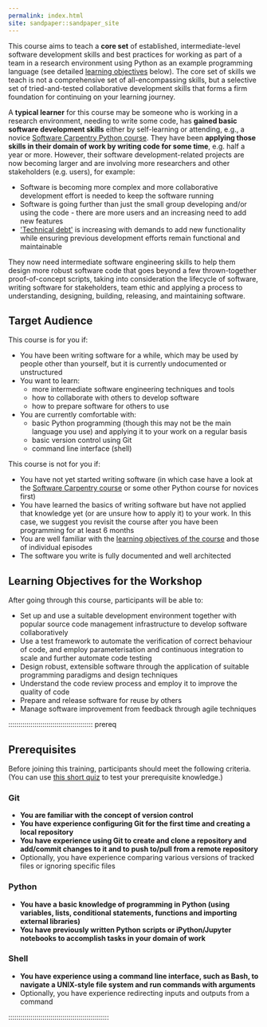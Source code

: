 ```yaml
---
permalink: index.html
site: sandpaper::sandpaper_site
---
```


This course aims to teach a **core set** of established,
intermediate-level software development skills
and best practices for working as part of a team in a research environment
using Python as an example programming language
(see detailed [learning objectives](index.md#learning-objectives-for-the-workshop) below).
The core set of skills we teach is not a comprehensive set of all-encompassing skills,
but a selective set of tried-and-tested collaborative development skills
that forms a firm foundation for continuing on your learning journey.

A **typical learner** for this course may be someone who
is working in a research environment,
needing to write some code,
has **gained basic software development skills**
either by self-learning or attending,
e.g., a novice [Software Carpentry Python course](https://software-carpentry.org/lessons).
They have been **applying those skills in their domain of work by writing code for some time**,
e.g. half a year or more.
However, their software development-related projects are now becoming larger
and are involving more researchers and other stakeholders (e.g. users), for example:

- Software is becoming more complex
  and more collaborative development effort is needed to keep the software running
- Software is going further than just the small group developing and/or using the code -
  there are more users and an increasing need to add new features
- ['Technical debt'](https://en.wikipedia.org/wiki/Technical_debt) is increasing
  with demands to add new functionality
  while ensuring previous development efforts remain functional and maintainable

They now need intermediate software engineering skills
to help them design more robust software code that goes
beyond a few thrown-together proof-of-concept scripts,
taking into consideration the lifecycle of software,
writing software for stakeholders,
team ethic
and applying a process to understanding, designing, building, releasing, and maintaining software.

## Target Audience

This course is for you if:

- You have been writing software for a while,
  which may be used by people other than yourself,
  but it is currently undocumented or unstructured
- You want to learn:
  - more intermediate software engineering techniques and tools
  - how to collaborate with others to develop software
  - how to prepare software for others to use
- You are currently comfortable with:
  - basic Python programming
    (though this may not be the main language you use)
    and applying it to your work on a regular basis
  - basic version control using Git
  - command line interface (shell)

This course is not for you if:

- You have not yet started writing software
  (in which case have a look at the
  [Software Carpentry course](https://software-carpentry.org/lessons)
  or some other Python course for novices first)
- You have learned the basics of writing software but have not
  applied that knowledge yet (or are unsure how to apply it) to your work.
  In this case, we suggest you revisit the course
  after you have been programming for at least 6 months
- You are well familiar with the
  [learning objectives of the course](index.md#learning-objectives-for-the-workshop)
  and those of individual episodes
- The software you write is fully documented and well architected

## Learning Objectives for the Workshop

After going through this course, participants will be able to:

- Set up and use a suitable development environment
  together with popular source code management infrastructure to develop software collaboratively
- Use a test framework to automate the verification of correct behaviour of code,
  and employ parameterisation and continuous integration to scale and further automate code testing
- Design robust, extensible software through the application of suitable programming paradigms
  and design techniques
- Understand the code review process and employ it to improve the quality of code
- Prepare and release software for reuse by others
- Manage software improvement from feedback through agile techniques

::::::::::::::::::::::::::::::::::::::::::  prereq

## Prerequisites

Before joining this training, participants should meet the following criteria.
(You can use [this short quiz](learners/quiz.md) to test your prerequisite knowledge.)

### Git

- **You are familiar with the concept of version control**
- **You have experience configuring Git for the first time and creating a local repository**
- **You have experience using Git to create and clone a repository
  and add/commit changes to it and to push to/pull from a remote repository**
- Optionally, you have experience comparing various versions of tracked files
  or ignoring specific files

### Python

- **You have a basic knowledge of programming in Python
  (using variables, lists, conditional statements,
  functions and importing external libraries)**
- **You have previously written Python scripts or iPython/Jupyter notebooks
  to accomplish tasks in your domain of work**

### Shell

- **You have experience using a command line interface, such as Bash,
  to navigate a UNIX-style file system and run commands with arguments**
- Optionally, you have experience redirecting inputs and outputs from a command

::::::::::::::::::::::::::::::::::::::::::::::::::
